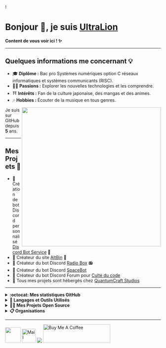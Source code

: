  ! <h1>Bonjour 👋, je suis <a href="https://ultralion.xyz">UltraLion</a></h1>
<p><strong>Content de vous voir ici ! ✨</strong></p>

<hr>

<h2>Quelques informations me concernant 💡</h2>
<ul>
    <li>🎓 <strong>Diplôme :</strong> Bac pro Systèmes numériques option C réseaux informatiques et systèmes communicants (RISC).</li>
    <li>👨‍💻 <strong>Passions :</strong> Explorer les nouvelles technologies et les comprendre.</li>
    <li>⛩️ <strong>Intérêts :</strong> Fan de la culture japonaise, des mangas et des animes.</li>
    <li>🎶 <strong>Hobbies :</strong> Écouter de la musique en tous genres.</li>
</ul>
<img align="right" src="https://i.imgur.com/PGh5AtC.gif" width='450' />
<p>Je suis sur GitHub depuis <strong>5</strong> ans.</p>

<hr>

<h2>Mes Projets 💖</h2>
<ul>
    <li>💼 Création de bot Discord personnalisé <a href="https://discord-bot-service.dev">Discord Bot Service</a> 🤖</li>
    <li>💼 Créateur du site <a href="https://altbin.dev">AltBin</a> 📝</li>
    <li>🤖 Créateur du bot Discord <a href="https://radio-box.dev">Radio Box</a> 📻</li>
    <li>🚀 Créateur du bot Discord <a href="https://space-bot.org/">SpaceBot</a></li>
    <li>👥 Créateur du bot Discord Forum pour <a href="https://www.culte-du-code.fr">Culte du code</a></li>
    <li>📡 Tous mes projets sont hébergés chez <a href="https://quantumcraft-studios.com/">QuantumCraft Studios</a></a></li>
</ul>

<hr>

<details>
   <summary><strong>:octocat: Mes statistiques GitHub</strong></summary>
   <img height="180em" src="https://github-readme-stats.vercel.app/api?username=UltraLionfr&theme=dark&show_icons=true" />
   <img height="180em" src="https://github-readme-stats.vercel.app/api/top-langs/?username=UltraLionfr&layout=compact&theme=dark" />
</details>

<details>
   <summary><strong>🚀 Langages et Outils Utilisés</strong></summary>
   <h3 align="center">👨‍💻 Programmation</h3>
   <div align="center">
      <a href="https://devdocs.io/javascript/"><img src="https://icons-api.ovh/icons/?i=javascript&width=60&height=60" /></a>
      <a href="https://devdocs.io/html/"><img src="https://skillicons.dev/icons?i=html&perline=10" /></a>
      <a href="https://devdocs.io/css/"><img src="https://skillicons.dev/icons?i=css&perline=10" /></a>
      <a href="https://devdocs.io/php/"><img src="https://skillicons.dev/icons?i=php&perline=10" /></a>
      <a href="https://discord.com/developers/docs/intro"><img src="https://skillicons.dev/icons?i=bots&perline=10" /></a>
      <a href="https://devdocs.io/bash/"><img src="https://skillicons.dev/icons?i=bash&perline=10" /></a>
      <a href="https://www.python.org"><img src="https://skillicons.dev/icons?i=python&perline=10" /></a>
      <a href="https://devdocs.io/c/"><img src="https://skillicons.dev/icons?i=c&perline=10" /></a>
   </div>

   <h3 align="center">🕹️ Outils</h3>
   <div align="center">
      <a href="https://www.cloudflare.com/"><img src="https://skillicons.dev/icons?i=cloudflare&perline=10" /></a>
      <a href="https://discord.com"><img src="https://skillicons.dev/icons?i=discord&perline=10" /></a>
      <a href="https://visualstudio.microsoft.com/"><img src="https://skillicons.dev/icons?i=vscode&perline=10" /></a>
      <a href="https://www.raspberrypi.org"><img src="https://skillicons.dev/icons?i=raspberrypi&perline=10" /></a>
      <a href="https://github.com"><img src="https://skillicons.dev/icons?i=github&perline=10" /></a>
      <a href="https://git-scm.com"><img src="https://skillicons.dev/icons?i=git&perline=10" /></a>
      <a href="https://mremoteng.org"><img height="50" src="https://cdn.ultralion.xyz/storage/img/mRemoteNG.png"></a>
      <a href="https://filezilla-project.org"><img height="50" src="https://cdn.ultralion.xyz/storage/img/FileZilla.png"></a>
      <a href="https://winscp.net/eng/index.php"><img height="50" src="https://cdn.ultralion.xyz/storage/img/winscp.png"></a>
      <a href="https://www.sublimetext.com"><img height="50" src="https://cdn.ultralion.xyz/storage/img/sublime_text.png"></a>
      <a href="https://www.virtualbox.org"><img height="50" src="https://cdn.ultralion.xyz/storage/img/Virtualbox.png"></a>
      <a href="https://www.npmjs.com"><img height="50" src="https://user-images.githubusercontent.com/25181517/121401671-49102800-c959-11eb-9f6f-74d49a5e1774.png"></a>
   </div>

   <h3 align="center">🛠️ BackEnd</h3>
   <div align="center">
      <a href="https://devdocs.io/docker/"><img src="https://skillicons.dev/icons?i=docker&perline=10" /></a>
      <a href="https://devdocs.io/node/"><img src="https://skillicons.dev/icons?i=nodejs&perline=10" /></a>
      <a href="https://devdocs.io/apache_http_server/"><img height="50" src="https://cdn.ultralion.xyz/storage/img/apache.png"></a>
   </div>

   <h3 align="center">💾 Systèmes d'Exploitation</h3>
   <div align="center">
      <a href="https://www.linux.org"><img src="https://skillicons.dev/icons?i=linux" /></a>
      <a href="https://www.microsoft.com/fr-fr/software-download/windows10"><img height="50" src="https://cdn.ultralion.xyz/storage/img/windows10.png"></a>
   </div>

   <h3 align="center">🌐 Navigateurs Web</h3>
   <div align="center">
      <a href="https://www.mozilla.org/"><img height="50" src="https://i.imgur.com/iBHzzw8.png"></a>
      <a href="https://www.opera.com/gx"><img height="50" src="https://i.imgur.com/CqG3z5k.png"></a>
   </div>
</details>

<details>
   <summary><strong>👨‍🚀 Mes Projets Open Source</strong></summary>
   <table>
      <thead align="center">
         <tr>
            <td><strong>💻 Projets</strong></td>
            <td><strong>🌟 Stars</strong></td>
            <td><strong>🍴 Forks</strong></td>
            <td><strong>🐛 Issues</strong></td>
            <td><strong>🔔 Pull Requests</strong></td>
            <td><strong>👨‍💻 Langage</strong></td>
         </tr>
      </thead>
      <tbody>
         <tr>
            <td><a href="https://github.com/UltraLionfr/WebSite-Template-Maintenance"><strong>🌐 WebSite Template Maintenance</strong></a></td>
            <td><img alt="Stars" src="https://img.shields.io/github/stars/UltraLionfr/WebSite-Template-Maintenance?style=flat-square&labelColor=343b41" /></td>
            <td><img alt="Forks" src="https://img.shields.io/github/forks/UltraLionfr/WebSite-Template-Maintenance?style=flat-square&labelColor=343b41" /></td>
            <td><img alt="Issues" src="https://img.shields.io/github/issues/UltraLionfr/WebSite-Template-Maintenance?style=flat-square" /></td>
            <td><img alt="Pull Requests" src="https://img.shields.io/github/issues-pr/UltraLionfr/WebSite-Template-Maintenance?style=flat-square" /></td>
            <td><img alt="Langage" src="https://img.shields.io/github/languages/top/UltraLionfr/WebSite-Template-Maintenance?style=flat-square" /></td>
         </tr>
         <tr>
            <td><a href="https://github.com/UltraLionfr/discord-bot-v12-template"><strong>📁 Discord Bot V12 Template</strong></a></td>
            <td><img alt="Stars" src="https://img.shields.io/github/stars/UltraLionfr/discord-bot-v12-template?style=flat-square&labelColor=343b41" /></td>
            <td><img alt="Forks" src="https://img.shields.io/github/forks/UltraLionfr/discord-bot-v12-template?style=flat-square&labelColor=343b41" /></td>
            <td><img alt="Issues" src="https://img.shields.io/github/issues/UltraLionfr/discord-bot-v12-template?style=flat-square" /></td>
            <td><img alt="Pull Requests" src="https://img.shields.io/github/issues-pr/UltraLionfr/discord-bot-v12-template?style=flat-square" /></td>
            <td><img alt="Langage" src="https://img.shields.io/github/languages/top/UltraLionfr/discord-bot-v12-template?label=javascript&style=flat-square" /></td>
         </tr>
         <tr>
            <td><a href="https://github.com/UltraLionfr/Script-Installation-NodeJS"><strong>👨🏻‍💻 Script Installation NodeJS</strong></a></td>
            <td><img alt="Stars" src="https://img.shields.io/github/stars/UltraLionfr/Script-Installation-NodeJS?style=flat-square&labelColor=343b41" /></td>
            <td><img alt="Forks" src="https://img.shields.io/github/forks/UltraLionfr/Script-Installation-NodeJS?style=flat-square&labelColor=343b41" /></td>
            <td><img alt="Issues" src="https://img.shields.io/github/issues/UltraLionfr/Script-Installation-NodeJS?style=flat-square" /></td>
            <td><img alt="Pull Requests" src="https://img.shields.io/github/issues-pr/UltraLionfr/Script-Installation-NodeJS?style=flat-square" /></td>
            <td><img alt="Langage" src="https://img.shields.io/github/languages/top/UltraLionfr/Script-Installation-NodeJS?style=flat-square" /></td>
         </tr>
         <tr>
            <td><a href="https://github.com/UltraLionfr/discord-forum-automessage"><strong>📁 Discord Bot Forum AutoMessage</strong></a></td>
            <td><img alt="Stars" src="https://img.shields.io/github/stars/UltraLionfr/discord-forum-automessage?style=flat-square&labelColor=343b41" /></td>
            <td><img alt="Forks" src="https://img.shields.io/github/forks/UltraLionfr/discord-forum-automessage?style=flat-square&labelColor=343b41" /></td>
            <td><img alt="Issues" src="https://img.shields.io/github/issues/UltraLionfr/discord-forum-automessage?style=flat-square" /></td>
            <td><img alt="Pull Requests" src="https://img.shields.io/github/issues-pr/UltraLionfr/discord-forum-automessage?style=flat-square" /></td>
            <td><img alt="Langage" src="https://img.shields.io/github/languages/top/UltraLionfr/discord-forum-automessage?style=flat-square" /></td>
         </tr>
      </tbody>
   </table>
</details>

<details>
   <summary><strong>📋 Organisations</strong></summary>
   <a href="https://github.com/Radio-Box-Discord"><img height="50" src="https://avatars.githubusercontent.com/u/113302503?s=200&v=4"></a>
</details>

<hr>

<div>
    <a href="https://ultralion.xyz" target="_blank"><img height="50" src="https://i.imgur.com/5qdnJ3S.gif"></a>
    <a href="mailto:ultralionfr@gmail.com" title="Mail" target="_blank"><img alt="Mail" height="45" src="https://skillicons.dev/icons?i=gmail&perline=10"></a>
    <a href="https://twitter.com/UltraLion__"><img src="https://skillicons.dev/icons?i=twitter"></a>
    <a href="https://www.buymeacoffee.com/UltraLion" target="_blank"><img src="https://cdn.buymeacoffee.com/buttons/v2/default-yellow.png" alt="Buy Me A Coffee" style="height: 60px !important;width: 217px !important;"></a>
</div>
